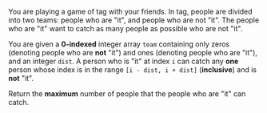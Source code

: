 You are playing a game of tag with your friends. In tag, people are divided into two teams: people who are "it", and people who are not "it". The people who are "it" want to catch as many people as possible who are not "it".

You are given a **0-indexed** integer array `team` containing only zeros (denoting people who are **not** "it") and ones (denoting people who are "it"), and an integer `dist`. A person who is "it" at index `i` can catch any **one** person whose index is in the range `[i - dist, i + dist]` (**inclusive**) and is **not** "it".

Return the **maximum** number of people that the people who are "it" can catch.